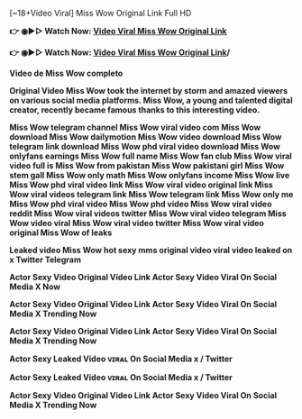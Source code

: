 [~18+Video Viral] Miss Wow Original Link Full HD

<b>👉 ◉▶️▷ Watch Now: <a href="https://t.co/0s7YxwkMO0">Video Viral Miss Wow Original Link</a></b>

<b>👉 ◉▶️▷ Watch Now: <a href="https://t.co/0s7YxwkMO0">Video Viral Miss Wow Original Link</a>/<b>

Video de Miss Wow completo

Original Video Miss Wow took the internet by storm and amazed viewers on various social media platforms. Miss Wow, a young and talented digital creator, recently became famous thanks to this interesting video.

Miss Wow telegram channel
Miss Wow viral video com
Miss Wow download
Miss Wow dailymotion
Miss Wow video download
Miss Wow telegram link download
Miss Wow phd viral video download
Miss Wow onlyfans earnings
Miss Wow full name
Miss Wow fan club
Miss Wow viral video full
is Miss Wow from pakistan
Miss Wow pakistani girl
Miss Wow stem gall
Miss Wow only math
Miss Wow onlyfans income
Miss Wow live
Miss Wow phd viral video link
Miss Wow viral video original link
Miss Wow viral videos telegram link
Miss Wow telegram link
Miss Wow only me
Miss Wow phd viral video
Miss Wow phd video
Miss Wow viral video reddit
Miss Wow viral videos twitter
Miss Wow viral video telegram
Miss Wow video viral
Miss Wow viral video twitter
Miss Wow viral video original
Miss Wow of leaks

Leaked video Miss Wow hot sexy mms original video viral video leaked on x Twitter Telegram

Actor Sexy Video Original Video Link Actor Sexy Video Viral On Social Media X Now

Actor Sexy Video Original Video Link Actor Sexy Video Viral On Social Media X Trending Now

Actor Sexy Video Original Video Link Actor Sexy Video Viral On Social Media X Trending Now

Actor Sexy Leaked Video ᴠɪʀᴀʟ On Social Media x / Twitter

Actor Sexy Leaked Video ᴠɪʀᴀʟ On Social Media x / Twitter

Actor Sexy Video Original Video Link Actor Sexy Video Viral On Social Media X Trending Now